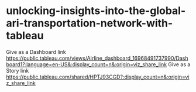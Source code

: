 # unlocking-insights-into-the-global-ari-transportation-network-with-tableau
Give as a Dashboard link https://public.tableau.com/views/Airline_dashboard_16968491737990/Dashboard1?:language=en-US&:display_count=n&:origin=viz_share_link
Give as a Story link https://public.tableau.com/shared/HPTJ93CGD?:display_count=n&:origin=viz_share_link
